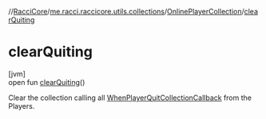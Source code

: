 //[RacciCore](../../../index.md)/[me.racci.raccicore.utils.collections](../index.md)/[OnlinePlayerCollection](index.md)/[clearQuiting](clear-quiting.md)

# clearQuiting

[jvm]\
open fun [clearQuiting](clear-quiting.md)()

Clear the collection calling all [WhenPlayerQuitCollectionCallback](../index.md#770480590%2FClasslikes%2F-519281799) from the Players.
